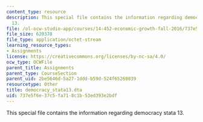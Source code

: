 ```yaml
---
content_type: resource
description: This special file contains the information regarding democracy stata
  13.
file: /ol-ocw-studio-app/courses/14-452-economic-growth-fall-2016/737e5f6e37c5fa718c1b53ed393e2bdf_democracy_stata13.dta
file_size: 620378
file_type: application/octet-stream
learning_resource_types:
- Assignments
license: https://creativecommons.org/licenses/by-nc-sa/4.0/
ocw_type: OCWFile
parent_title: Assignments
parent_type: CourseSection
parent_uid: 2be5646d-5a27-1ddd-b59d-524f65260839
resourcetype: Other
title: democracy_stata13.dta
uid: 737e5f6e-37c5-fa71-8c1b-53ed393e2bdf
---
```

This special file contains the information regarding democracy stata 13.